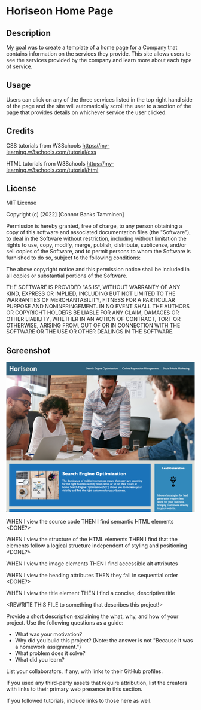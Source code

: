# Horiseon Home Page

## Description

My goal was to create a template of a home page for a Company that contains information on the services they provide.
This site allows users to see the services provided by the company and learn more about each type of service.

## Usage

Users can click on any of the three services listed in the top right hand side of the page and the site will automatically scroll the user to a section of the page that provides details on whichever service the user clicked.

## Credits

CSS tutorials from W3Schools https://my-learning.w3schools.com/tutorial/css

HTML tutorials from W3Schools https://my-learning.w3schools.com/tutorial/html
 
## License

MIT License

Copyright (c) [2022] [Connor Banks Tamminen]

Permission is hereby granted, free of charge, to any person obtaining a copy
of this software and associated documentation files (the "Software"), to deal
in the Software without restriction, including without limitation the rights
to use, copy, modify, merge, publish, distribute, sublicense, and/or sell
copies of the Software, and to permit persons to whom the Software is
furnished to do so, subject to the following conditions:

The above copyright notice and this permission notice shall be included in all
copies or substantial portions of the Software.

THE SOFTWARE IS PROVIDED "AS IS", WITHOUT WARRANTY OF ANY KIND, EXPRESS OR
IMPLIED, INCLUDING BUT NOT LIMITED TO THE WARRANTIES OF MERCHANTABILITY,
FITNESS FOR A PARTICULAR PURPOSE AND NONINFRINGEMENT. IN NO EVENT SHALL THE
AUTHORS OR COPYRIGHT HOLDERS BE LIABLE FOR ANY CLAIM, DAMAGES OR OTHER
LIABILITY, WHETHER IN AN ACTION OF CONTRACT, TORT OR OTHERWISE, ARISING FROM,
OUT OF OR IN CONNECTION WITH THE SOFTWARE OR THE USE OR OTHER DEALINGS IN THE
SOFTWARE.

## Screenshot

<img title="screenshot" src="assets/images/Preview.png">

WHEN I view the source code
THEN I find semantic HTML elements <DONE?>

WHEN I view the structure of the HTML elements
THEN I find that the elements follow a logical structure independent of styling and positioning <DONE?>

WHEN I view the image elements
THEN I find accessible alt attributes <DONE>

WHEN I view the heading attributes
THEN they fall in sequential order <DONE?>

WHEN I view the title element
THEN I find a concise, descriptive title <DONE>

<REWRITE THIS FILE to something that describes this project!>

Provide a short description explaining the what, why, and how of your project. Use the following questions as a guide:

- What was your motivation?
- Why did you build this project? (Note: the answer is not "Because it was a homework assignment.")
- What problem does it solve?
- What did you learn?

List your collaborators, if any, with links to their GitHub profiles.

If you used any third-party assets that require attribution, list the creators with links to their primary web presence in this section.

If you followed tutorials, include links to those here as well.